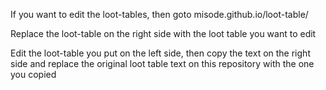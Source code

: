 If you want to edit the loot-tables, then goto misode.github.io/loot-table/

Replace the loot-table on the right side with the loot table you want to edit

Edit the loot-table you put on the left side, then copy the text on the right side and replace the original loot table text on this repository with the one you copied
